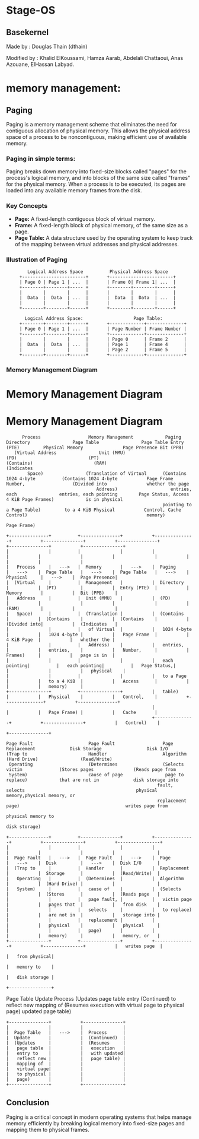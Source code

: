 # Stage-OS

## Basekernel
Made by : Douglas Thain (dthain)

Modified by : Khalid ElKoussami, Hamza Aarab, Abdelali Chattaoui, Anas Azouane, ElHassan Labyad.


# memory management:
## Paging
Paging is a memory management scheme that eliminates the need for contiguous allocation of physical memory. This allows the physical address space of a process to be noncontiguous, making efficient use of available memory.
### Paging in simple terms:
Paging breaks down memory into fixed-size blocks called "pages" for the process's logical memory, and into blocks of the same size called "frames" for the physical memory. When a process is to be executed, its pages are loaded into any available memory frames from the disk.
### Key Concepts
- **Page:** A fixed-length contiguous block of virtual memory.
- **Frame:** A fixed-length block of physical memory, of the same size as a page.
- **Page Table:** A data structure used by the operating system to keep track of the mapping between virtual addresses and physical addresses.
### Illustration of Paging
            Logical Address Space          Physical Address Space
         +------------------------+       +------------------------+
         | Page 0 | Page 1 | ...  |       | Frame 0| Frame 1| ...  |
         +--------+--------+----- +       +--------+--------+------+
         |        |        |      |       |        |        |      |
         |  Data  |  Data  | ...  |       |  Data  |  Data  | ...  |
         |        |        |      |       |        |        |      |
         +--------+--------+------+       +--------+--------+------+

           Logical Address Space:                   Page Table:
         +--------+--------+------+       +-------------+--------------+
         | Page 0 | Page 1 | ...  |       | Page Number | Frame Number |
         +--------+--------+------+       +-------------+--------------+
         |        |        |      |       | Page 0      | Frame 2      |
         |  Data  |  Data  | ...  |       | Page 1      | Frame 4      |
         |        |        |      |       | Page 2      | Frame 5      |
         +--------+--------+------+       +-------------+--------------+


### Memory Management Diagram

# Memory Management Diagram

# Memory Management Diagram

          Process                  Memory Management            Paging Directory                Page Table                Page Table Entry (PTE)         Physical Memory               Page Presence Bit (PPB)
       (Virtual Address                Unit (MMU)                       (PD)                           (PT)                           (Contains)                       (RAM)                        (Indicates
            Space)                (Translation of Virtual      (Contains 1024 4-byte          (Contains 1024 4-byte           Page Frame Number,                  (Divided into               whether the page
                                      Address)                    entries, each                entries, each pointing        Page Status, Access                 4 KiB Page Frames)            is in physical
                                                               pointing to a Page Table)         to a 4 KiB Physical           Control, Cache Control)                                             memory)
                                                                                                     Page Frame)

    +---------------+          +---------------+           +---------------+           +---------------+           +---------------+           +---------------+           +---------------+
    |               |          |               |           |               |           |               |           |               |           |               |           |               |
    |   Process     |   --->   |  Memory       |   --->    |  Paging       |   --->    |  Page Table   |   --->    |  Page Table   |   --->    |  Physical     |   --->    |  Page Presence|
    |  (Virtual     |          |  Management   |           |  Directory    |           |  (PT)         |           |  Entry (PTE)  |           |  Memory       |           |  Bit (PPB)    |
    |   Address     |          |  Unit (MMU)   |           |  (PD)         |           |               |           |               |           |  (RAM)        |           |               |
    |   Space)      |          |  (Translation |           |  (Contains    |           |  (Contains    |           |  (Contains    |           |  (Divided into|           |  (Indicates   |
    |               |          |   of Virtual  |           |   1024 4-byte |           |   1024 4-byte |           |   Page Frame  |           |   4 KiB Page  |           |   whether the |
    |               |          |   Address)    |           |   entries,    |           |   entries,    |           |   Number,     |           |   Frames)     |           |   page is in  |
    |               |          |               |           |   each pointing|          |   each pointing|          |   Page Status,|           |               |           |   physical    |
    |               |          |               |           |   to a Page   |           |   to a 4 KiB  |           |   Access      |           |               |           |   memory)     |
    +---------------+          +---------------+           |   table)      |           |   Physical    |           |   Control,    |           +---------------+           +---------------+
                                                           |               |           |   Page Frame) |           |   Cache       |
                                                           +---------------+           +---------------+           |   Control)    |
                                                                                                                   +---------------+

    Page Fault                     Page Fault                  Page Replacement             Disk Storage                 Disk I/O
    (Trap to                       Handler                     Algorithm                    (Hard Drive)                (Read/Write)
     Operating                     (Determines                 (Selects victim              (Stores pages               (Reads page from
     System)                       cause of page                page to replace)            that are not in             disk storage into
                                                             fault, selects                                          physical memory,physical memory, or
                                                             replacement page)                                        writes page from
                                                                                                                      physical memory to
                                                                                                                      disk storage)
 
    +---------------+          +---------------+           +---------------+           +---------------+           +----------------+           
    |               |          |               |           |               |           |               |           |                |         
    |  Page Fault   |   --->   |  Page Fault   |   --->    |  Page         |   --->    |  Disk         |   --->    |  Disk I/O      |       
    |  (Trap to     |          |  Handler      |           |  Replacement  |           |  Storage      |           |  (Read/Write)  |       
    |   Operating   |          |  (Determines  |           |  Algorithm    |           |  (Hard Drive) |           |                |       
    |   System)     |          |   cause of    |           |  (Selects     |           |  (Stores      |           |  (Reads page   |        
    |               |          |   page fault, |           |   victim page |           |   pages that  |           |   from disk    |         
    |               |          |   selects     |           |   to replace) |           |   are not in  |           |   storage into |          
    |               |          |   replacement |           |               |           |   physical    |           |   physical     |        
    |               |          |   page)       |           |               |           |   memory)     |           |   memory, or   |       
    +---------------+          +---------------+           +---------------+           +---------------+           |   writes page  |         
                                                                                                                   |   from physical|
                                                                                                                   |   memory to    |
                                                                                                                   |   disk storage |
                                                                                                                   +----------------+

   Page Table Update               Process
   (Updates page table entry       (Continued)
   to reflect new mapping of       (Resumes execution with
   virtual page to physical page)  updated page table)

    +---------------+           +---------------+
    |               |           |               |
    |  Page Table   |   --->    |  Process      |
    |  Update       |           |  (Continued)  |
    |  (Updates     |           |  (Resumes     |
    |   page table  |           |   execution   |
    |   entry to    |           |   with updated|
    |   reflect new |           |   page table) |
    |   mapping of  |           |               |
    |   virtual page|           |               |
    |   to physical |           |               |
    |   page)       |           |               |
    +---------------+           +---------------+
## Conclusion
Paging is a critical concept in modern operating systems that helps manage memory efficiently by breaking logical memory into fixed-size pages and mapping them to physical frames.
